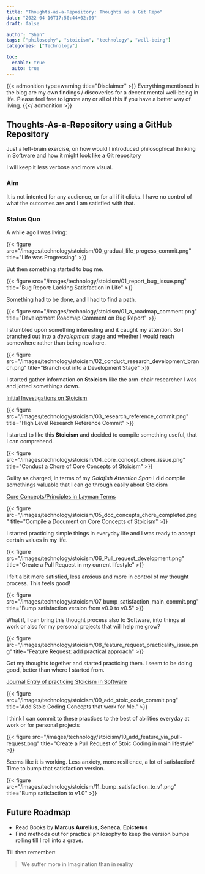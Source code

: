 ```yaml
---
title: "Thoughts-as-a-Repository: Thoughts as a Git Repo"
date: "2022-04-16T17:50:44+02:00"
draft: false

author: "Shan"
tags: ["philosophy", "stoicism", "technology", "well-being"]
categories: ["Technology"]

toc:
  enable: true
  auto: true
---
```

<!--more-->
{{< admonition type=warning title="Disclaimer" >}} Everything mentioned in the blog are my own findings / discoveries 
for a decent mental well-being in life. Please feel free to ignore any or all of this if you have a better way of living.
{{</ admonition >}}

## Thoughts-As-a-Repository using a GitHub Repository

Just a left-brain exercise, on how would I introduced philosophical thinking in Software and how it might
look like a Git repository

I will keep it less  verbose and more visual.

### Aim

It is not intented for any audience, or for all if it clicks. I have no control of what the
outcomes are and I am satisfied with that.

### Status Quo

A while ago I was living:

{{< figure src="/images/technology/stoicism/00_gradual_life_progess_commit.png" title="Life was Progressing" >}}


But then something started to _bug_ me.

{{< figure src="/images/technology/stoicism/01_report_bug_issue.png" title="Bug Report: Lacking Satisfaction in Life" >}}

Something had to be done, and I had to find a path.

{{< figure src="/images/technology/stoicism/01_a_roadmap_comment.png" title="Development Roadmap Comment on Bug Report" >}}

I stumbled upon something interesting and it caught my attention. So I branched out into a _development_ stage and whether
I would reach somewhere rather than being nowhere.

{{< figure src="/images/technology/stoicism/02_conduct_research_development_branch.png" title="Branch out into a Development Stage" >}}

I started gather information on __Stoicism__ like the arm-chair researcher I was and jotted somethings down.

[Initial Investigations on Stoicism](https://github.com/shantanoo-desai/philosophical-repo/blob/main/00_Investigrations.md)

{{< figure src="/images/technology/stoicism/03_research_reference_commit.png" title="High Level Research Reference Commit" >}}

I started to like this __Stoicism__ and decided to compile something useful, that I can comprehend.


{{< figure src="/images/technology/stoicism/04_core_concept_chore_issue.png" title="Conduct a Chore of Core Concepts of Stoicism" >}}

Guilty as charged, in terms of my _Goldfish Attention Span_ I did compile somethings valuable that I can go through easily about 
Stoicism

[Core Concepts/Principles in Layman Terms](https://github.com/shantanoo-desai/philosophical-repo/blob/main/01_CorePrinciples.md)

{{< figure src="/images/technology/stoicism/05_doc_concepts_chore_completed.png" title="Compile a Document on Core Concepts of Stoicism" >}}

I started practicing simple things in everyday life and I was ready to accept certain values in my life.

{{< figure src="/images/technology/stoicism/06_Pull_request_development.png" title="Create a Pull Request in my current lifestyle" >}}

I felt a bit more satisfied, less anxious and more in control of my thought process. This feels good!

{{< figure src="/images/technology/stoicism/07_bump_satisfaction_main_commit.png" title="Bump satisfaction version from v0.0 to v0.5" >}}

What if, I can bring this thought process also to Software, into things at work or also for my personal projects that will help me grow?

{{< figure src="/images/technology/stoicism/08_feature_request_practicality_issue.png" title="Feature Request: add practical approach" >}}

Got my thoughts together and started practicing them. I seem to be doing good, better than where I started from.

[Journal Entry of practicing Stoicism in Software](https://github.com/shantanoo-desai/philosophical-repo/blob/main/StoicCode.md)

{{< figure src="/images/technology/stoicism/09_add_stoic_code_commit.png" title="Add Stoic Coding Concepts that work for Me." >}}

I think I can commit to these practices to the best of abilities everyday at work or for personal projects

{{< figure src="/images/technology/stoicism/10_add_feature_via_pull-request.png" title="Create a Pull Request of Stoic Coding in main lifestyle" >}}

Seems like it is working. Less anxiety, more resilience, a lot of satisfaction! Time to bump that satisfaction version.

{{< figure src="/images/technology/stoicism/11_bump_satisfaction_to_v1.png" title="Bump satisfaction to v1.0" >}}

## Future Roadmap

- Read Books by __Marcus Aurelius__, __Seneca__, __Epictetus__
- Find methods out for practical philosophy to keep the version bumps rolling till I roll into a grave.

Till then remember:

> We suffer more in Imagination than in reality
